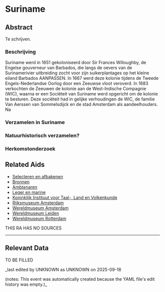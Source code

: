 
# Suriname


## Abstract

Te schrijven.

### Beschrijving

Suriname werd in 1651 gekoloniseerd door Sir Frances Willoughby, de Engelse gouverneur van Barbados, die langs de oevers van de Surinamerivier uitbreiding zocht voor zijn suikerplantages op het kleine eiland Barbados AANPASSEN. In 1667 werd deze kolonie tijdens de Tweede Engels-Nederlandse Oorlog door een Zeeuwse vloot veroverd. In 1683 verkochten de Zeeuwen de kolonie aan de West-Indische Compagnie (WIC), waarna er een Sociëteit van Suriname werd opgericht om de kolonie te besturen. Deze sociëteit had in gelijke verhoudingen de WIC, de familie Van Aerssen van Sommelsdijck en de stad Amsterdam als aandeelhouders. Na

### Verzamelen in Suriname


### Natuurhistorisch verzamelen?

### Herkomstonderzoek


## Related Aids

 - [Selecteren en afbakenen](niveau1/Dutch/SelectAndDelineate_20240425.yml)  
 - [Bronnen](niveau1/Dutch/Sources_20240425.yml)  
 - [Ambtenaren](niveau2/Dutch/CivilServants_20240320.yml)  
 - [Leger en marine](niveau2/Dutch/MilitaryAndNavy_20240326.yml)  
 - [Koninklijk Instituut voor Taal-, Land en Volkenkunde](niveau3/Dutch/KITLV_20240704.yml)  
 - [Rijksmuseum Amsterdam](niveau3/Dutch/RijksmuseumAmsterdam_20241006.yml)  
 - [Wereldmuseum Amsterdam](niveau3/Dutch/WMAmsterdam_20240711.yml)  
 - [Wereldmuseum Leiden](niveau3/Dutch/WMLeiden_20240327.yml)  
 - [Wereldmuseum Rotterdam](niveau3/Dutch/WMRotterdam_20240822.yml)  

THIS RA HAS NO SOURCES

---
## Relevant Data 
TO BE FILLED

_last edited by UNKNOWN as UNKNOWN on 2025-09-18

(notes: This event was automatically created because the YAML file's edit history was empty.)_
        